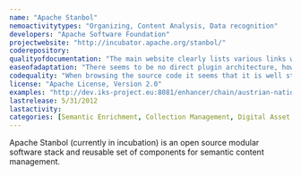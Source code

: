 ```yaml
---
name: "Apache Stanbol"
nemoactivitytypes: "Organizing, Content Analysis, Data recognition"
developers: "Apache Software Foundation"
projectwebsite: "http://incubator.apache.org/stanbol/"
coderepository: 
qualityofdocumentation: "The main website clearly lists various links with useful information such as: the ideas & architecture of the software, usage scenario’s, a comprehensive ‘getting started’ section."
easeofadaptation: "There seems to be no direct plugin architecture, however there is extensive documentation on development practices, which includes an overview how to contribute your (Java) code to the SVN by following the Apache guidelines."
codequality: "When browsing the source code it seems that it is well structured and that in incorporates Maven (pom.xml), which ensures the neat handling of dependancies and versioning. Moreover it includes a benchmark directory, which indicates the system is well tested."
license: "Apache License, Version 2.0"
examples: "http://dev.iks-project.eu:8081/enhancer/chain/austrian-national-library"
lastrelease: 5/31/2012
lastactivity: 
categories: [Semantic Enrichment, Collection Management, Digital Asset Management]
---
```

Apache Stanbol (currently in incubation) is an open source modular software stack and reusable set of components for semantic content management.
